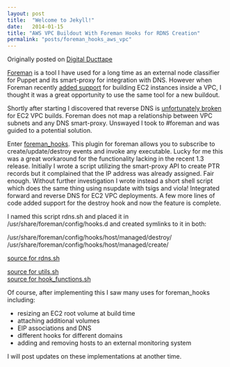 ```yaml
--- 
layout: post
title:  "Welcome to Jekyll!"
date:   2014-01-15
title: "AWS VPC Buildout With Foreman Hooks for RDNS Creation"
permalink: "posts/foreman_hooks_aws_vpc"
---
```

Originally posted on [Digital Ducttape](http://digital-ducttape.com/2013/10/23/aws-vpc-buildout-with-foreman_hooks-for-rdns-creation/)

[Foreman](http://theforeman.org/) is a tool I have used for a long time as an external node classifier for Puppet and its smart-proxy for integration with DNS. However when Foreman recently [added support](http://projects.theforeman.org/issues/1871) for building EC2 instances inside a VPC, I thought it was a great opportunity to use the same tool for a new buildout.

Shortly after starting I discovered that reverse DNS is [unfortunately broken](http://projects.theforeman.org/issues/3166) for EC2 VPC builds. Foreman does not map a relationship between VPC subnets and any DNS smart-proxy. Unswayed I took to #foreman and was guided to a potential solution.
<!-- more -->

Enter [foreman_hooks](https://github.com/theforeman/foreman_hooks). This plugin for foreman allows you to subscribe to create/update/destroy events and invoke any executable. Lucky for me this was a great workaround for the functionality lacking in the recent 1.3 release. Initially I wrote a script utilizing the smart-proxy API to create PTR records but it complained that the IP address was already assigned. Fair enough. Without further investigation I wrote instead a short shell script which does the same thing using nsupdate with tsigs and viola! Integrated forward and reverse DNS for EC2 VPC deployments. A few more lines of code added support for the destroy hook and now the feature is complete.

I named this script rdns.sh and placed it in /usr/share/foreman/config/hooks.d and created symlinks to it in both:

/usr/share/foreman/config/hooks/host/managed/destroy/  
/usr/share/foreman/config/hooks/host/managed/create/

[source for rdns.sh](https://gist.github.com/ddoc/8447483)  
<script src="https://gist.github.com/ddoc/8447483.js"></script>
[source for utils.sh](https://gist.github.com/ddoc/8446722)  
[source for hook_functions.sh](https://github.com/theforeman/foreman_hooks/blob/master/examples/hook_functions.sh)

Of course, after implementing this I saw many uses for foreman_hooks including:

* resizing an EC2 root volume at build time
* attaching additional volumes
* EIP associations and DNS
* different hooks for different domains
* adding and removing hosts to an external monitoring system

I will post updates on these implementations at another time.
